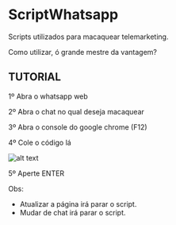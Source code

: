 # ScriptWhatsapp
Scripts utilizados para macaquear telemarketing.

Como utilizar, ó grande mestre da vantagem?

<h2>TUTORIAL</h2>

1º Abra o whatsapp web

2º Abra o chat no qual deseja macaquear

3º Abra o console do google chrome (F12)

4º Cole o código lá

![alt text](https://github.com/vitorhartmann/ScriptWhatsapp/blob/main/Console.PNG)

5º Aperte ENTER


Obs: 
- Atualizar a página irá parar o script.
- Mudar de chat irá parar o script.
